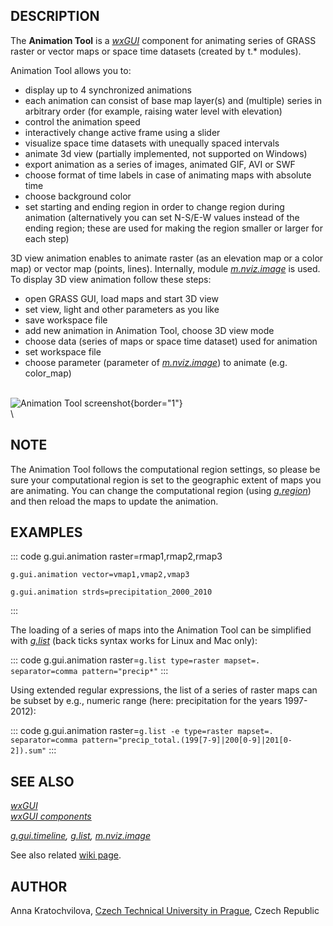 ## DESCRIPTION

The **Animation Tool** is a *[wxGUI](wxGUI.html)* component for
animating series of GRASS raster or vector maps or space time datasets
(created by t.\* modules).

Animation Tool allows you to:

-   display up to 4 synchronized animations
-   each animation can consist of base map layer(s) and (multiple)
    series in arbitrary order (for example, raising water level with
    elevation)
-   control the animation speed
-   interactively change active frame using a slider
-   visualize space time datasets with unequally spaced intervals
-   animate 3d view (partially implemented, not supported on Windows)
-   export animation as a series of images, animated GIF, AVI or SWF
-   choose format of time labels in case of animating maps with absolute
    time
-   choose background color
-   set starting and ending region in order to change region during
    animation (alternatively you can set N-S/E-W values instead of the
    ending region; these are used for making the region smaller or
    larger for each step)

3D view animation enables to animate raster (as an elevation map or a
color map) or vector map (points, lines). Internally, module
*[m.nviz.image](m.nviz.image.html)* is used. To display 3D view
animation follow these steps:

-   open GRASS GUI, load maps and start 3D view
-   set view, light and other parameters as you like
-   save workspace file
-   add new animation in Animation Tool, choose 3D view mode
-   choose data (series of maps or space time dataset) used for
    animation
-   set workspace file
-   choose parameter (parameter of *[m.nviz.image](m.nviz.image.html)*)
    to animate (e.g. color_map)

\
![Animation Tool screenshot](wxGUI_animation_tool.jpg){border="1"}\
\

## NOTE

The Animation Tool follows the computational region settings, so please
be sure your computational region is set to the geographic extent of
maps you are animating. You can change the computational region (using
*[g.region](g.region.html)*) and then reload the maps to update the
animation.

## EXAMPLES

::: code
    g.gui.animation raster=rmap1,rmap2,rmap3

    g.gui.animation vector=vmap1,vmap2,vmap3

    g.gui.animation strds=precipitation_2000_2010
:::

The loading of a series of maps into the Animation Tool can be
simplified with *[g.list](g.list.html)* (back ticks syntax works for
Linux and Mac only):

::: code
    g.gui.animation raster=`g.list type=raster mapset=. separator=comma pattern="precip*"`
:::

Using extended regular expressions, the list of a series of raster maps
can be subset by e.g., numeric range (here: precipitation for the years
1997-2012):

::: code
    g.gui.animation raster=`g.list -e type=raster mapset=. separator=comma pattern="precip_total.(199[7-9]|200[0-9]|201[0-2]).sum"`
:::

## SEE ALSO

*[wxGUI](wxGUI.html)\
[wxGUI components](wxGUI.components.html)*

*[g.gui.timeline](g.gui.timeline.html), [g.list](g.list.html),
[m.nviz.image](m.nviz.image.html)*

See also related [wiki
page](https://grasswiki.osgeo.org/wiki/WxGUI_Animation_Tool).

## AUTHOR

Anna Kratochvilova, [Czech Technical University in
Prague](http://www.cvut.cz), Czech Republic

